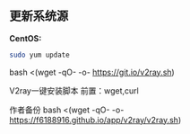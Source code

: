 ## 更新系统源
**CentOS:**
```bash
sudo yum update
```

bash <(wget -qO- -o- https://git.io/v2ray.sh)

V2ray一键安装脚本
前置：wget,curl

作者备份
bash <(wget -qO- -o- https://f6188916.github.io/app/v2ray/v2ray.sh)
